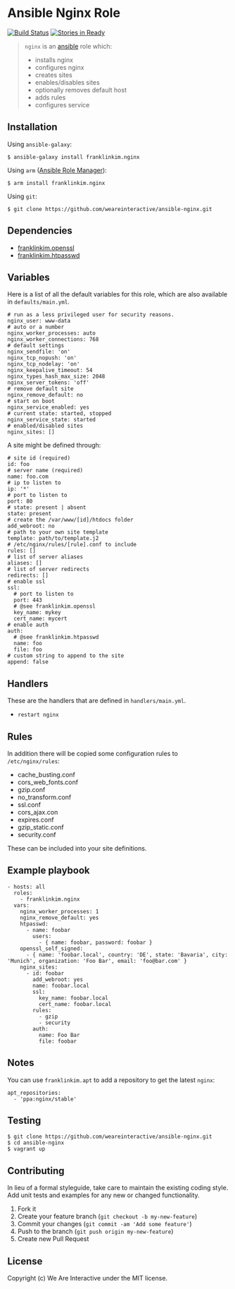 # Ansible Nginx Role

[![Build Status](https://travis-ci.org/weareinteractive/ansible-nginx.png?branch=master)](https://travis-ci.org/weareinteractive/ansible-nginx)
[![Stories in Ready](https://badge.waffle.io/weareinteractive/ansible-nginx.svg?label=ready&title=Ready)](http://waffle.io/weareinteractive/ansible-nginx)

> `nginx` is an [ansible](http://www.ansible.com) role which: 
> 
> * installs nginx
> * configures nginx
> * creates sites
> * enables/disables sites
> * optionally removes default host
> * adds rules
> * configures service

## Installation

Using `ansible-galaxy`:

```
$ ansible-galaxy install franklinkim.nginx
```

Using `arm` ([Ansible Role Manager](https://github.com/mirskytech/ansible-role-manager/)):

```
$ arm install franklinkim.nginx
```

Using `git`:

```
$ git clone https://github.com/weareinteractive/ansible-nginx.git
```

## Dependencies

* [franklinkim.openssl](https://github.com/weareinteractive/ansible-openssl)
* [franklinkim.htpasswd](https://github.com/weareinteractive/ansible-htpasswd)

## Variables

Here is a list of all the default variables for this role, which are also available in `defaults/main.yml`.

```
# run as a less privileged user for security reasons.
nginx_user: www-data
# auto or a number
nginx_worker_processes: auto
nginx_worker_connections: 768
# default settings
nginx_sendfile: 'on'
nginx_tcp_nopush: 'on'
nginx_tcp_nodelay: 'on'
nginx_keepalive_timeout: 54
nginx_types_hash_max_size: 2048
nginx_server_tokens: 'off'
# remove default site
nginx_remove_default: no
# start on boot
nginx_service_enabled: yes
# current state: started, stopped
nginx_service_state: started
# enabled/disabled sites
nginx_sites: []
```

A site might be defined through:

```
# site id (required)
id: foo
# server name (required)
name: foo.com
# ip to listen to
ip: '*'
# port to listen to
port: 80
# state: present | absent
state: present
# create the /var/www/[id]/htdocs folder
add_webroot: no
# path to your own site template
template: path/to/template.j2
# /etc/nginx/rules/[rule].conf to include
rules: []
# list of server aliases
aliases: []
# list of server redirects
redirects: []
# enable ssl
ssl:
  # port to listen to
  port: 443
  # @see franklinkim.openssl
  key_name: mykey
  cert_name: mycert
# enable auth
auth:
  # @see franklinkim.htpasswd
  name: foo
  file: foo
# custom string to append to the site
append: false
```

## Handlers

These are the handlers that are defined in `handlers/main.yml`.

* `restart nginx` 

## Rules

In addition there will be copied some configuration rules to `/etc/nginx/rules`:

* cache_busting.conf  
* cors_web_fonts.conf 
* gzip.conf           
* no_transform.conf   
* ssl.conf
* cors_ajax.con       
* expires.conf        
* gzip_static.conf    
* security.conf

These can be included into your site definitions.

## Example playbook

```
- hosts: all
  roles: 
    - franklinkim.nginx
  vars:
    nginx_worker_processes: 1
    nginx_remove_default: yes
    htpasswd:
      - name: foobar
        users:
          - { name: foobar, password: foobar }
    openssl_self_signed:
      - { name: 'foobar.local', country: 'DE', state: 'Bavaria', city: 'Munich', organization: 'Foo Bar', email: 'foo@bar.com' }
    nginx_sites:
      - id: foobar
        add_webroot: yes
        name: foobar.local
        ssl:
          key_name: foobar.local
          cert_name: foobar.local
        rules:
          - gzip
          - security
        auth:
          name: Foo Bar
          file: foobar
```

## Notes

You can use `franklinkim.apt` to add a repository to get the latest `nginx`:

```
apt_repositories:
  - 'ppa:nginx/stable'
```

## Testing

```
$ git clone https://github.com/weareinteractive/ansible-nginx.git
$ cd ansible-nginx
$ vagrant up
```

## Contributing
In lieu of a formal styleguide, take care to maintain the existing coding style. Add unit tests and examples for any new or changed functionality.

1. Fork it
2. Create your feature branch (`git checkout -b my-new-feature`)
3. Commit your changes (`git commit -am 'Add some feature'`)
4. Push to the branch (`git push origin my-new-feature`)
5. Create new Pull Request

## License
Copyright (c) We Are Interactive under the MIT license.
